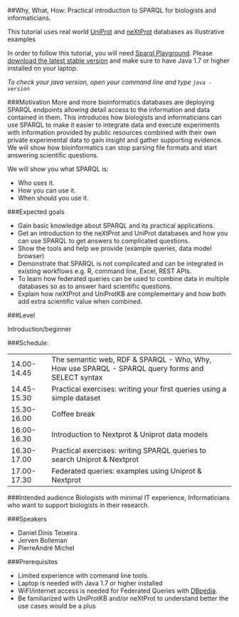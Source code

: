 ##Why, What, How: Practical introduction to SPARQL for biologists and informaticians. 

This tutorial uses real world [UniProt](http://www.uniprot.org) and [neXtProt](https://search.nextprot.org) databases as illustrative examples

In order to follow this tutorial, you will need <a href="https://github.com/calipho-sib/sparql-playground" target="_blank">Sparql Playground</a>. Please [download the latest stable version](https://github.com/calipho-sib/sparql-playground/tarball/master) and make sure to have Java 1.7 or higher installed on your laptop. 

*To check your java version, open your command line and type `java -version`*

###Motivation
More and more bioinformatics databases are deploying SPARQL endpoints allowing detail access to the information and data contained in them. This introduces how biologists and informaticians can use SPARQL to make it easier to integrate data and execute experiments with information provided by public resources combined with their own private experimental data to gain insight and gather supporting evidence. We will show how bioinformatics can stop parsing file formats and start answering scientific questions.

We will show you what SPARQL is:
* Who uses it.
* How you can use it.
* When should you use it.
 
###Expected goals
* Gain basic knowledge about SPARQL and its practical applications.
* Get an introduction to the neXtProt and UniProt databases and how you can use SPARQL to get answers to complicated questions.
* Show the tools and help we provide (example queries, data model browser)
* Demonstrate that SPARQL is not complicated and can be integrated in existing workflows e.g. R, command line, Excel, REST APIs.
* To learn how federated queries can be used to combine data in multiple databases so as to answer hard scientific questions.
* Explain how neXtProt and UniProtKB are complementary and how both add extra scientific value when combined.

###Level

Introduction/beginner

###Schedule:

|               |               |
| ------------- | ------------- |
| 14.00-14.45   |  The semantic web, RDF & SPARQL - Who, Why, How use SPARQL - SPARQL query forms and SELECT syntax |
| 14.45-15.30   | Practical exercises: writing your first queries using a simple dataset |
| 15.30-16.00   | Coffee break  |
| 16.00-16.30   | Introduction to Nextprot & Uniprot data models  |
| 16.30-17.00   | Practical exercises: writing SPARQL queries to search Uniprot & Nextprot |
| 17.00-17.30   | Federated queries: examples using Uniprot & Nextprot |

###Intended audience
Biologists with minimal IT experience, Informaticians who want to support biologists in their research.

###Speakers
* Daniel Dinis Teixeira
* Jerven Bolleman
* Pierre­André Michel 

###Prerequisites

* Limited experience with command line tools.
* Laptop is needed with Java 1.7 or higher installed
* WiFI/internet access is needed for Federated Queries with [DBpedia](http://wiki.dbpedia.org/).
* Be familiarized with UniProtKB and/or neXtProt to understand better the use cases would be a plus
